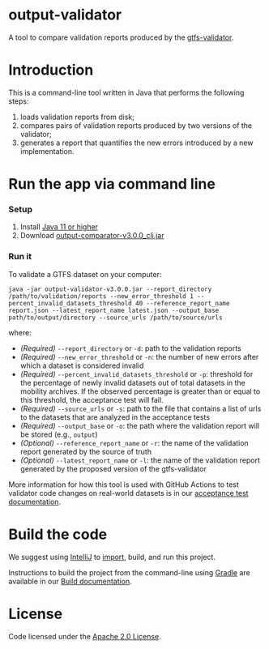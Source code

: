# output-validator

A tool to compare validation reports produced by the [gtfs-validator](https://www.github.com/MobilityData/gtfs-validator).

# Introduction
This is a command-line tool written in Java that performs the following steps:
1. loads validation reports from disk;
1. compares pairs of validation reports produced by two versions of the validator;  
1. generates a report that quantifies the new errors introduced by a new implementation. 

# Run the app via command line
### Setup
1. Install [Java 11 or higher](https://www.oracle.com/java/technologies/javase-downloads.html)
1. Download [output-comparator-v3.0.0_cli.jar](https://github.com/MobilityData/gtfs-validator/releases/download/v3.0.0/output-comparator-v3.0.0_cli.jar)

### Run it
To validate a GTFS dataset on your computer:

`java -jar output-validator-v3.0.0.jar --report_directory /path/to/validation/reports --new_error_threshold 1 --percent_invalid_datasets_threshold 40 --reference_report_name report.json --latest_report_name latest.json --output_base path/to/output/directory --source_urls /path/to/source/urls` 

where:
* *(Required)* `--report_directory` or `-d`: path to the validation reports     
* *(Required)* `--new_error_threshold` or `-n`: the number of new errors after which a dataset is considered invalid   
* *(Required)* `--percent_invalid_datasets_threshold` or `-p`: threshold for the percentage of newly invalid datasets out of total datasets in the mobility archives. If the observed percentage is greater than or equal to this threshold, the acceptance test will fail.
* *(Required)* `--source_urls` or `-s`: path to the file that contains a list of urls to the datasets that are analyzed in the acceptance tests
* *(Required)* `--output_base` or `-o`:  the path where the validation report will be stored (e.g., `output`)   
* *(Optional)* `--reference_report_name` or `-r`: the name of the validation report generated by the source of truth   
* *(Optional)* `--latest_report_name` or `-l`: the name of the validation report generated by the proposed version of the gtfs-validator   

More information for how this tool is used with GitHub Actions to test validator code changes on real-world datasets is in our [acceptance test documentation](../docs/ACCEPTANCE_TESTS.md).

# Build the code
We suggest using [IntelliJ](https://www.jetbrains.com/idea/download/) to [import](https://www.jetbrains.com/help/idea/import-project-or-module-wizard.html), build, and run this project.

Instructions to build the project from the command-line using [Gradle](https://gradle.org/) are available in our [Build documentation](../docs/BUILD.md).

# License
Code licensed under the [Apache 2.0 License](http://www.apache.org/licenses/LICENSE-2.0).
